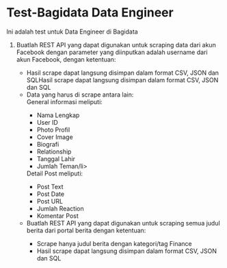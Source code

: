 # Test-Bagidata Data Engineer
Ini adalah test untuk Data Engineer di Bagidata

<ol>
<li>Buatlah REST API yang dapat digunakan untuk scraping data dari akun Facebook dengan parameter yang diinputkan adalah username dari akun Facebook, dengan ketentuan:</li>
<ul>
  <li>Hasil scrape dapat langsung disimpan dalam format CSV, JSON dan SQLHasil scrape dapat langsung disimpan dalam format CSV, JSON dan SQL</li>
  <li>Data yang harus di scrape antara lain:</li>
    General informasi meliputi:
    <ul>
    <li>Nama Lengkap</li>
    <li>User ID</li>
    <li>Photo Profil</li>
    <li>Cover Image</li>
    <li>Biografi</li>
    <li>Relationship</li>
    <li>Tanggal Lahir</li>
    <li>Jumlah Teman/li></ul>
    Detail Post meliputi:
    <ul>
    <li>Post Text</li>
    <li>Post Date</li>
    <li>Post URL</li>
    <li>Jumlah Reaction</li>
    <li>Komentar Post</li>
  </ul>

<li>Buatlah REST API yang dapat digunakan untuk scraping semua judul berita dari portal berita dengan ketentuan:</li>
<ul>
  <li>Scrape hanya judul berita dengan kategori/tag Finance</li>
  <li>Hasil scrape dapat langsung disimpan dalam format CSV, JSON dan SQL</li>
</ul>
</ol>
